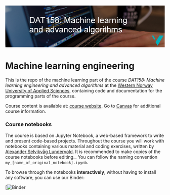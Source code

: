 ![DAT158 logo](./assets/DAT158-logo.png)

# Machine learning engineering

This is the repo of the machine learning part of the course _DAT158: Machine learning engineering and advanced algorithms_ at the [Western Norway University of Applied Sciences](https://www.hvl.no/en/studies-at-hvl/study-programmes/course/dat158), containing code and documentation for the programming parts of the course.

Course content is available at: [course website](https://skaliy.no/DAT158-ML-21/). Go to [Canvas](https://hvl.instructure.com/courses/17226) for additional course information.


### Course notebooks
The course is based on Jupyter Notebook, a web-based framework to write and present code-based projects.
Throughout the course you will work with notebooks containing various material and coding exercises, written by [Alexander Selvikvåg Lundervold](https://alexander.lundervold.com). It is recommended to make copies of the course notebooks before editing_. You can follow the naming convention `my_[name_of_original_notebook].ipynb`.

To browse through the notebooks **interactively**, without having to install any software, you can use our Binder:

[![Binder](TODO)<br>

